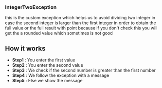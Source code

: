 ### IntegerTwoException

this is the custom exception which helps us to avoid dividing two integer in case the second integer is larger than the first integer in order to obtain the full value or the full
result with point because if you don't check this you will get the a rounded value which sometimes is not good

## How it works

- **Step1** : You enter the first value
- **Step2** : You enter the second value
- **Step3** : We check if the second number is greater than the first number
- **Step4** : We follow the exception with a message
- **Step5** : Else we show the message


